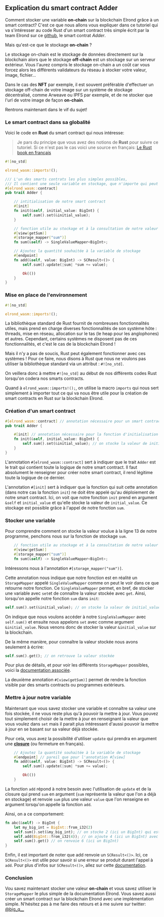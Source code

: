 ## Explication du smart contract Adder

Comment stocker une variable **on-chain** sur la blockchain Elrond grâce à un smart contract? C'est ce que nous allons vous expliquer dans ce tutoriel qui va s'intéresser au code Rust d'un smart contract très simple écrit par la team Elrond sur ce [github](https://github.com/ElrondNetwork/elrond-wasm-rs/blob/v0.18.1/contracts/examples/adder/src/adder.rs), le smart contrat _Adder_.

Mais qu'est-ce que le stockage **on-chain** ?

Le stockage on-chain est le stockage de données directement sur la blockchain alors que le stockage **off-chain** est un stockage sur un serveur extérieur. Vous l'aurez compris le stockage on-chain a un coût car vous forcez alors les différents validateurs du réseau à stocker votre valeur, image, fichier...

Dans le cas des **NFT** par exemple, il est souvent préférable d'effectuer un stockage off-chain de votre image sur un système de stockage décentralisé, comme Arweave ou IPFS par exemple, et de ne stocker que l'url de votre image de façon **on-chain**.

Rentrons maintenant dans le vif du sujet!

### Le smart contract dans sa globalité

Voici le code en **Rust** du smart contract qui nous intéresse:

> Je pars du principe que vous avez des notions de **Rust** pour suivre ce tutoriel. Si ce n'est pas le cas voici une source en français: [Le Rust book en français](https://jimskapt.github.io/rust-book-fr/)

```rust
#![no_std]

elrond_wasm::imports!();

/// L'un des smarts contrats les plus simples possibles,
/// Il contient une seule variable en stockage, que n'importe qui peut incrémenter.
#[elrond_wasm::contract]
pub trait Adder {

    // intitialisation de notre smart contract
    #[init]
    fn init(&self, initial_value: BigInt) {
        self.sum().set(&initial_value);
    }

    // fonction utile au stockage et à la consultation de notre valeur
    #[view(getSum)]
    #[storage_mapper("sum")]
    fn sum(&self) -> SingleValueMapper<BigInt>;

    // Ajoutez la quantité souhaitée à la variable de stockage
    #[endpoint]
    fn add(&self, value: BigInt) -> SCResult<()> {
        self.sum().update(|sum| *sum += value);

        Ok(())
    }
}
```

### Mise en place de l'environnement

```rust
#![no_std]

elrond_wasm::imports!();
```

La bibliothèque standard de Rust fournit de nombreuses fonctionnalités utiles, mais prend en charge diverses fonctionnalités de son système hôte : threads, mise en réseau, allocation sur le tas (le heap pour les anglophones) et autres. Cependant, certains systèmes ne disposent pas de ces fonctionnalités, et c'est le cas de la blockchain Elrond !

Mais il n'y a pas de soucis, Rust peut également fonctionner avec ces systèmes ! Pour ce faire, nous disons à Rust que nous ne voulons pas utiliser la bibliothèque standard via un attribut : `#![no_std]`.

On veillera donc à mettre `#![no_std]` au début de nos différents codes Rust lorsqu'on codera nos smarts contracts.

Quand à `elrond_wasm::imports!();`, on utilise la macro `imports` qui nous sert simplement à importer tout ce qui va nous être utile pour la création de smart contracts en Rust sur la blockchain Elrond.

### Création d'un smart contract

```rust
#[elrond_wasm::contract] // annotation nécessaire pour un smart contract
pub trait Adder {

    #[init] // annotation nécessaire pour la fonction d'initialisation de notre smart contract
    fn init(&self, initial_value: BigInt) {
        self.sum().set(&initial_value); // on stocke la valeur de initial_value
    }
}
```

L'annotation `#[elrond_wasm::contract]` sert à indiquer que le trait `Adder` est le trait qui contient toute la logique de notre smart contract. Il faut absolument le renseigner pour créer notre smart contract, il rend légitime toute la logique de ce dernier.

L'annotation `#[init]` sert à indiquer que la fonction qui suit cette annotation (dans notre cas la fonction `init`) ne doit être appelé qu'au déploiement de notre smart contract. Ici, on voit que notre fonction `init` prend en argument `&self` et `initial_value` et qu'elle stocke la valeur de `initial_value`. Ce stockage est possible grâce à l'appel de notre fonction `sum`.

### Stocker une variable

Pour comprendre comment on stocke la valeur voulue à la ligne 13 de notre programme, penchons nous sur la fonction de stockage `sum`.

```rust
    // fonction utile au stockage et à la consultation de notre valeur
    #[view(getSum)]
    #[storage_mapper("sum")]
    fn sum(&self) -> SingleValueMapper<BigInt>;
```

Intéressons nous à l'annotation `#[storage_mapper("sum")]`.

Cette annotation nous indique que notre fonction est en réalité un `StorageMapper` appelé `SingleValueMapper` comme on peut le voir dans ce que retourne notre fonction. Ce `SingleValueMapper` permet, en bref, de stocker une variable avec `set`et de connaître la valeur stockée avec `get`. Ainsi, lorsqu'on appelle notre fonction `sum` dans `init`:

```rust
self.sum().set(&initial_value); // on stocke la valeur de initial_value
```

On indique que nous voulons accéder à notre `SingleValueMapper` avec `self.sum()` et ensuite nous appelons `set` avec comme argument `&initial_value`. Nous venons donc de stocker la valeur `&initial_value` sur la blockchain.

De la même manière, pour connaître la valeur stockée nous avons seulement à écrire:

```rust
self.sum().get(); // on retrouve la valeur stockée
```

Pour plus de détails, et pour voir les différents `StorageMapper` possibles, voici la [documentation associée](https://docs.rs/elrond-wasm/0.22.1/elrond_wasm/storage/mappers/index.html).

La deuxième annotation `#[view(getSum)]` permet de rendre la fonction visible par des smarts contracts ou programmes extérieurs.

### Mettre à jour notre variable

Maintenant que vous savez stocker une variable et connaître sa valeur une fois stockée, il ne vous reste plus qu'à pouvoir la mettre à jour. Vous pouvez tout simplement choisir de la mettre à jour en renseignant la valeur que vous voulez dans `set` mais il parait plus intéressant d'aussi pouvoir la mettre à jour en se basant sur sa valeur déjà stockée.

Pour cela, vous avez la possibilité d'utiliser `update` qui prendra en argument une [**closure**](https://jimskapt.github.io/rust-book-fr/ch13-01-closures.html) (ou fermeture en français).

```rust
    // Ajoutez la quantité souhaitée à la variable de stockage
    #[endpoint] // pareil que pour l'annotation #[view]
    fn add(&self, value: BigInt) -> SCResult<()> {
        self.sum().update(|sum| *sum += value);

        Ok(())
    }
```

La fonction `add` répond à notre besoin avec l'utilisation de `update` et de la closure qui prend `sum` en argument (`sum` représente la valeur que l'on a déjà en stockage) et renvoie `sum` plus une valeur `value` que l'on renseigne en argument lorsqu'on appelle la fonction `add`.

Ainsi, on a ce comportement:

```rust
fn abc(&self) -> BigInt {
    let my_big_int = BigInt::from_i32(2)
    self.sum().set(&my_big_int); // on stocke 2 (ici un BigInt) qui est la valeur de my_big_int
    self.add(BigInt::from_i32(4)); // on ajoute 4 (ici un BigInt) avec la fonction add
    self.sum().get() // on renvoie 6 (ici un BigInt)
}
```

Enfin, il est important de noter que add renvoie un `SCResult<()>`. Ici, ce `SCResult<()>` est utile pour savoir si une erreur se produit durant l'appel à `add`. Pour plus d'infos sur `SCResult<()>`, allez sur cette [documentation](https://docs.rs/elrond-wasm/0.22.1/elrond_wasm/types/enum.SCResult.html).

### Conclusion

Vou savez maintenant stocker une valeur **on-chain** et vous savez utiliser le `StorageMapper` le plus simple de la documentation Elrond. Vous savez aussi créer un smart contract sur la blockchain Elrond avec une implémentation simple.
N'hésitez pas à me faire des retours et à me suivre sur twitter: [@big_q\_\_](https://twitter.com/big_q__)
